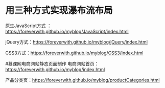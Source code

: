 # 用三种方式实现瀑布流布局
原生JavaScript方式  ：https://foreverwith.github.io/myblog/JavaScript/index.html

jQuery方式：https://foreverwith.github.io/myblog/jQuery/index.html

CSS3方式：https://foreverwith.github.io/myblog/CSS3/index.html

#慕课网电商网站静态页面制作
电商网站首页：https://foreverwith.github.io/myblog/index.html

产品分类页：https://foreverwith.github.io/myblog/productCategories.html
